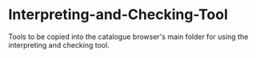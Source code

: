 # Interpreting-and-Checking-Tool
Tools to be copied into the catalogue browser's main folder for using the interpreting and checking tool.
